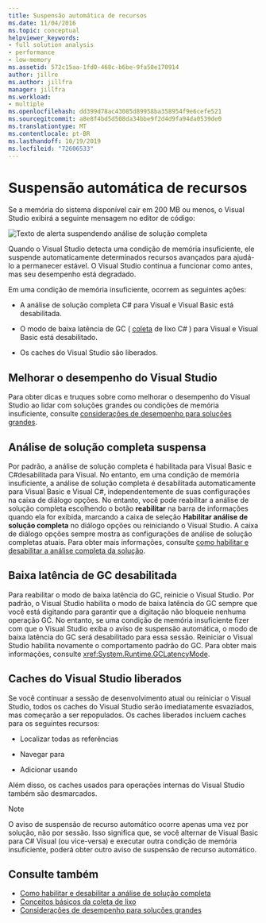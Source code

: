 ```yaml
---
title: Suspensão automática de recursos
ms.date: 11/04/2016
ms.topic: conceptual
helpviewer_keywords:
- full solution analysis
- performance
- low-memory
ms.assetid: 572c15aa-1fd0-468c-b6be-9fa50e170914
author: jillre
ms.author: jillfra
manager: jillfra
ms.workload:
- multiple
ms.openlocfilehash: dd399d78ac43085d89958ba358954f9e6cefe521
ms.sourcegitcommit: a8e8f4bd5d508da34bbe9f2d4d9fa94da0539de0
ms.translationtype: MT
ms.contentlocale: pt-BR
ms.lasthandoff: 10/19/2019
ms.locfileid: "72606533"
---
```

# <a name="automatic-feature-suspension"></a>Suspensão automática de recursos

Se a memória do sistema disponível cair em 200 MB ou menos, o Visual Studio exibirá a seguinte mensagem no editor de código:

![Texto de alerta suspendendo análise de solução completa](../code-quality/media/fsa_alert.png)

Quando o Visual Studio detecta uma condição de memória insuficiente, ele suspende automaticamente determinados recursos avançados para ajudá-lo a permanecer estável. O Visual Studio continua a funcionar como antes, mas seu desempenho está degradado.

Em uma condição de memória insuficiente, ocorrem as seguintes ações:

- A análise de solução completa C# para Visual e Visual Basic está desabilitada.

- O modo de baixa latência de GC ( [coleta](/dotnet/standard/garbage-collection/index) de lixo C# ) para Visual e Visual Basic está desabilitado.

- Os caches do Visual Studio são liberados.

## <a name="improve-visual-studio-performance"></a>Melhorar o desempenho do Visual Studio

Para obter dicas e truques sobre como melhorar o desempenho do Visual Studio ao lidar com soluções grandes ou condições de memória insuficiente, consulte [considerações de desempenho para soluções grandes](https://github.com/dotnet/roslyn/wiki/Performance-considerations-for-large-solutions).

## <a name="full-solution-analysis-suspended"></a>Análise de solução completa suspensa

Por padrão, a análise de solução completa é habilitada para Visual Basic e C#desabilitada para Visual. No entanto, em uma condição de memória insuficiente, a análise de solução completa é desabilitada automaticamente para Visual Basic e Visual C#, independentemente de suas configurações na caixa de diálogo opções. No entanto, você pode reabilitar a análise de solução completa escolhendo o botão **reabilitar** na barra de informações quando ela for exibida, marcando a caixa de seleção **Habilitar análise de solução completa** no diálogo opções ou reiniciando o Visual Studio. A caixa de diálogo opções sempre mostra as configurações de análise de solução completas atuais. Para obter mais informações, consulte [como habilitar e desabilitar a análise completa da solução](../code-quality/how-to-enable-and-disable-full-solution-analysis-for-managed-code.md).

## <a name="gc-low-latency-disabled"></a>Baixa latência de GC desabilitada

Para reabilitar o modo de baixa latência do GC, reinicie o Visual Studio. Por padrão, o Visual Studio habilita o modo de baixa latência do GC sempre que você está digitando para garantir que a digitação não bloqueie nenhuma operação GC. No entanto, se uma condição de memória insuficiente fizer com que o Visual Studio exiba o aviso de suspensão automática, o modo de baixa latência do GC será desabilitado para essa sessão. Reiniciar o Visual Studio habilita novamente o comportamento padrão do GC. Para obter mais informações, consulte <xref:System.Runtime.GCLatencyMode>.

## <a name="visual-studio-caches-flushed"></a>Caches do Visual Studio liberados

Se você continuar a sessão de desenvolvimento atual ou reiniciar o Visual Studio, todos os caches do Visual Studio serão imediatamente esvaziados, mas começarão a ser repopulados. Os caches liberados incluem caches para os seguintes recursos:

- Localizar todas as referências

- Navegar para

- Adicionar usando

Além disso, os caches usados para operações internas do Visual Studio também são desmarcados.

> [!NOTE]
> O aviso de suspensão de recurso automático ocorre apenas uma vez por solução, não por sessão. Isso significa que, se você alternar de Visual Basic para C# Visual (ou vice-versa) e executar outra condição de memória insuficiente, poderá obter outro aviso de suspensão de recurso automático.

## <a name="see-also"></a>Consulte também

- [Como habilitar e desabilitar a análise de solução completa](../code-quality/how-to-enable-and-disable-full-solution-analysis-for-managed-code.md)
- [Conceitos básicos da coleta de lixo](/dotnet/standard/garbage-collection/fundamentals)
- [Considerações de desempenho para soluções grandes](https://github.com/dotnet/roslyn/wiki/Performance-considerations-for-large-solutions)
